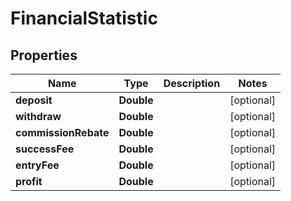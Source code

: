 
# FinancialStatistic

## Properties
Name | Type | Description | Notes
------------ | ------------- | ------------- | -------------
**deposit** | **Double** |  |  [optional]
**withdraw** | **Double** |  |  [optional]
**commissionRebate** | **Double** |  |  [optional]
**successFee** | **Double** |  |  [optional]
**entryFee** | **Double** |  |  [optional]
**profit** | **Double** |  |  [optional]




